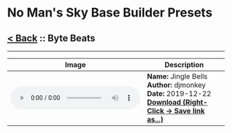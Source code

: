# No Man's Sky Base Builder Presets  

## [< Back](https://charliebanks.github.io/nms-base-builder-presets/) :: Byte Beats

___


<table cellpadding="10">
<thead>
    <tr>
        <th>Image</th>
        <th>Description</th>
    </tr>
</thead>
<tbody>
    <tr>
                <td width="40%"><audio controls>
                    <source src="https://raw.githubusercontent.com/charliebanks/nms-base-builder-presets/master/sounds/Byte Beats/djmonkey_JingleBells.mp3" type="audio/mpeg">
                    Your browser does not support the audio element.
                </audio></td>
                <td valign="top" width="60%"><b>Name:</b> Jingle Bells <br /> <b>Author:</b> djmonkey <br /><b>Date:</b> 2019-12-22 <br /> <b><a href="https://raw.githubusercontent.com/charliebanks/nms-base-builder-presets/master/Byte Beats/djmonkey_JingleBells.json">Download (Right-Click -> Save link as...)</a></b></td>
            </tr>
            
</tbody>
</table>
    